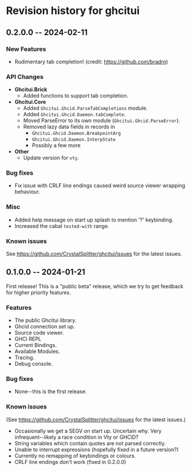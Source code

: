 # Revision history for ghcitui

## 0.2.0.0 -- 2024-02-11

### New Features

- Rudimentary tab completion! (credit: https://github.com/bradrn)

### API Changes

- **Ghcitui.Brick**
  - Added functions to support tab completion.
- **Ghcitui.Core**
  - Added `Ghcitui.Ghcid.ParseTabCompletions` module.
  - Added `Ghcitui.Ghcid.Daemon.tabComplete`.
  - Moved ParseError to its own module (`Ghcitui.Ghcid.ParseError`).
  - Removed lazy data fields in records in
    - `Ghcitui.Ghcid.Daemon.BreakpointArg`
    - `Ghcitui.Ghcid.Daemon.InterpState`
    - Possibly a few more
- **Other**
  - Update version for `vty`.

### Bug fixes

- Fix issue with CRLF line endings caused weird source viewer wrapping behaviour.

### Misc

- Added help message on start up splash to mention '?' keybinding.
- Increased the cabal `tested-with` range.

### Known issues

See https://github.com/CrystalSplitter/ghcitui/issues for the latest issues.

## 0.1.0.0 -- 2024-01-21

First release! This is a "public beta" release, which we try to get feedback for higher priority
features.

### Features

- The public Ghcitui library.
- Ghcid connection set up.
- Source code viewer.
- GHCi REPL
- Current Bindings.
- Available Modules.
- Tracing.
- Debug console.

### Bug fixes

- None--this is the first release.

### Known issues

(See https://github.com/CrystalSplitter/ghcitui/issues for the latest issues.)

- Occasionally we get a SEGV on start up. Uncertain why. Very infrequent--likely a race condition
  in Vty or GHCiD?
- String variables which contain quotes are not parsed correctly.
- Unable to interrupt expressions (hopefully fixed in a future version?)
- Currently no remapping of keybindings or colours.
- CRLF line endings don't work (fixed in 0.2.0.0)
